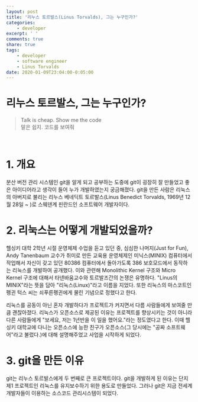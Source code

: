 ```yaml
---
layout: post
title: '리누스 토르발스(Linus Torvalds), 그는 누구인가?'
categories:
    - developer
excerpt: ' '
comments: true
share: true
tags:
    - developer
    - software engineer
    - Linus Torvalds
date: 2020-01-09T23:04:00-0:05:00
---
```


# 리누스 토르발스, 그는 누구인가?

> Talk is cheap. Show me the code<br/>
> 말은 쉽지. 코드를 보여줘

<br/>

# 1. 개요

분산 버전 관리 시스템인 git을 알게 되고 공부하는 도중에 git이 굉장히 잘 만들었고 좋은 아이디어라고 생각이 들어 누가 개발하였는지 궁금해졌다. git을 만든 사람은 리눅스의 아버지로 불리는 리누스 베네딕트 토르발스(Linus Benedict Torvalds, 1969년 12월 28일 ~ )로 스웨덴계 핀란드인 소프트웨어 개발자이다. <br/>

# 2. 리눅스는 어떻게 개발되었을까?

헬싱키 대학 2학년 시절 운영체제 수업을 듣고 있던 중, 심심한 나머지(Just for Fun), Andy Tanenbaum 교수가 취미로 만든 교육용 운영체제인 미닉스(MINIX) 컴퓨터에서 작업해서 자신이 갖고 있던 80386 컴퓨터에서 돌아가도록 386 보호모드에서 동작하는 리눅스를 개발하여 공개했다. 이와 관련해 Monolithic Kernel 구조와 Micro Kernel 구조에 대해서 타넨바움교수와 토르발즈간의 논쟁은 유명하다. "Linus의 MINIX"라는 뜻을 담아 "리눅스(Linux)"라고 이름을 지었다. 또한 리눅스의 마스코트인 펭귄 턱스 씨는 쇠푸른펭귄에게 물린 기념으로 정했다고 한다.<br/>

리눅스를 공동이 아닌 혼자 개발하다가 프로젝트가 커지면서 다름 사람들에게 보여줄 만큼 괜찮아졌다. 리눅스가 오픈소스로 제공된 이유는 프로젝트를 향상시키는 것이 아니라 다른 사람들에게 "보세요, 저는 1년반을 이 일을 했어요."라는 정도였다고 한다. 이때 헬싱키 대학교에 다니는 오픈소스에 능한 친구가 오픈소스(그 당시에는 "공짜 소프트웨어"라고 불렀다.)에 대해 설명해주었고 사업을 시작하게 되었다.<br/>

# 3. git을 만든 이유

git는 리누스 토르발스에게 두 번째로 큰 프로젝트이다. git을 개발하게 된 이유는 단지 제1 프로젝트인 리눅스를 유지보수하기 위한 용도로 만들었다. 그러나 git은 지금 전세계 개발자들이 이용하는 소스코드 관리시스템이 되었다.<br/>
